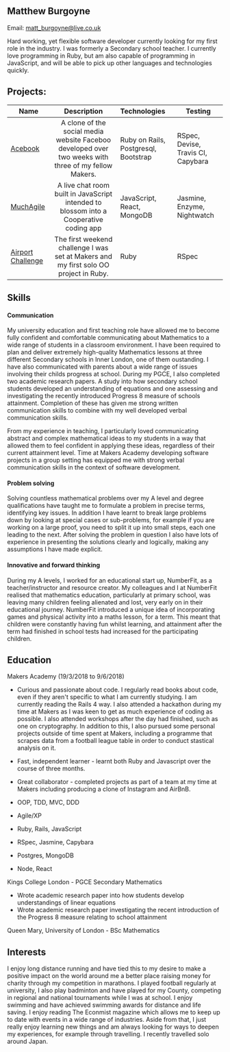 ## Matthew Burgoyne

Email: matt_burgoyne@live.co.uk

Hard working, yet flexible software developer currently looking for my first role in the industry. I was formerly a Secondary school teacher. I currently love programming in Ruby, but am also capable of programming in JavaScript, and will be able to pick up other languages and technologies quickly.
## Projects:

| Name                       | Description                                                                   | Technologies                     |  Testing                           |
| -------------------------- |:-----------------------------------------------------------------------------:|:-------------------|-------------------|
| [Acebook](https://github.com/mattb20/acebook)      | A clone of the social media website Faceboo developed over two weeks with three of my fellow Makers.                | Ruby on Rails,  Postgresql, Bootstrap              | RSpec, Devise, Travis CI, Capybara      |
| [MuchAgile](https://github.com/jbropho/final-project-websocket-livechat)       | A live chat room built in JavaScript intended to blossom into a Cooperative coding app                                         | JavaScript, React, MongoDB        | Jasmine, Enzyme, Nightwatch                 |
| [Airport Challenge](https://github.com/mattb20/airport_challengeb)            | The first weekend challenge I was set at Makers and my first solo OO project in Ruby.  | Ruby        | RSpec       |   

## Skills

#### Communication
My university education and first teaching role have allowed me to become fully confident and comfortable communicating about Mathematics to a wide range of students in a classroom environment. I have been required to plan and deliver extremely high-quality Mathematics lessons at three different Secondary schools in Inner London, one of them oustanding. I have also communicated with parents about a wide range of issues involving their childs progress at school. During my PGCE, I also completed two academic research papers. A study into how secondary school students developed an understanding of equations and one assessing and investigating the recently introduced Progress 8 measure of schools attainment. Completion of these has given me strong written communication skills to combine with my well developed verbal communication skills.

From my experience in teaching, I particularly loved communicating abstract and complex mathematical ideas to my students in a way that allowed them to feel confident in applying these ideas, regardless of their current attainment level. Time at Makers Academy developing software projects in a group setting has equipped me with strong verbal communication skills in the context of software development.

#### Problem solving
Solving countless mathematical problems over my A level and degree qualifications have taught me to formulate a problem in precise terms, identifying key issues. In addition I have learnt to break large problems down by looking at special cases or sub-problems, for example if you are working on a large proof, you need to split it up into small steps, each one leading to the next. After solving the problem in question I also have lots of experience in presenting the solutions clearly and logically, making any assumptions I have made explicit.

#### Innovative and forward thinking

During my A levels, I worked for an educational start up, NumberFit, as a teacher/instructor and resource creator. My colleagues and I at NumberFit realised that mathematics education, particularly at primary school, was leaving many children feeling alienated and lost, very early on in their educational journey. NumberFit introduced a unique idea of incorporating games and physical activity into a maths lesson, for a term. This meant that children were constantly having fun whilst learning, and attainment after the term had finished in school tests had increased for the participating children. 

## Education
Makers Academy (19/3/2018 to 9/6/2018)

- Curious and passionate about code. I regularly read books about code, even if they aren't specific to what I am currently studying. I am currently reading the Rails 4 way. I also attended a hackathon during my time at Makers as I was keen to get as much experience of coding as possible. I also attended workshops after the day had finished, such as one on cryptography.
In addition to this, I also pursued some personal projects outside of time spent at Makers, including a programme that scrapes data from a football league table in order to conduct stastical analysis on it.
- Fast, independent learner - learnt both Ruby and Javascript over the course of three months.
- Great collaborator - completed projects as part of a team at my time at Makers including producing a clone of Instagram and AirBnB.

- OOP, TDD, MVC, DDD
- Agile/XP
- Ruby, Rails, JavaScript
- RSpec, Jasmine, Capybara
- Postgres, MongoDB
- Node, React


Kings College London - PGCE Secondary Mathematics
- Wrote academic research paper into how students develop understandings of linear equations
- Wrote academic research paper investigating the recent introduction of the Progress 8 measure relating to school attainment

Queen Mary, University of London - BSc Mathematics

## Interests

I enjoy long distance running and have tied this to my desire to make a positive impact on the world around me a better place raising money for charity through my competition in marathons. I played football regularly at university, I also play badminton and have played for my County, competing in regional and national tournaments while I was at school. I enjoy swimming and have achieved swimming awards for distance and life saving. I enjoy reading The Econmist magazine which allows me to keep up to date with events in a wide range of industries. Aside from that, I just really enjoy learning new things and am always looking for ways to deepen my experiences, for example through travelling. I recently travelled solo around Japan.

